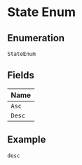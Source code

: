 
# State Enum

## Enumeration

`StateEnum`

## Fields

| Name |
|  --- |
| `Asc` |
| `Desc` |

## Example

```
desc
```


